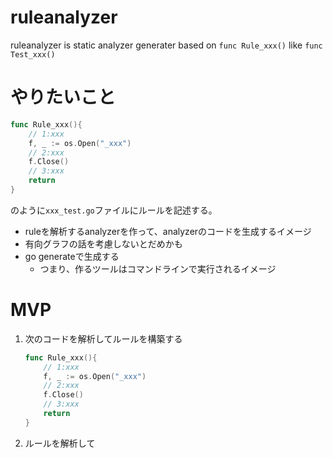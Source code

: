 # ruleanalyzer
ruleanalyzer is static analyzer generater based on `func Rule_xxx()` like `func Test_xxx()`

# やりたいこと

```go
func Rule_xxx(){
    // 1:xxx
    f, _ := os.Open("_xxx")
    // 2:xxx
    f.Close()
    // 3:xxx
    return
}
```
のように`xxx_test.go`ファイルにルールを記述する。

- ruleを解析するanalyzerを作って、analyzerのコードを生成するイメージ
- 有向グラフの話を考慮しないとだめかも
- go generateで生成する
  - つまり、作るツールはコマンドラインで実行されるイメージ
  
# MVP

1. 次のコードを解析してルールを構築する
    ```go
    func Rule_xxx(){
        // 1:xxx
        f, _ := os.Open("_xxx")
        // 2:xxx
        f.Close()
        // 3:xxx
        return
    }
    ```
2. ルールを解析して
    

  





